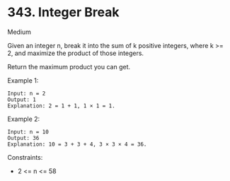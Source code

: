 # 343. Integer Break
Medium

Given an integer n, break it into the sum of k positive integers, where k >= 2, and maximize the product of those integers.

Return the maximum product you can get.

Example 1:
```
Input: n = 2
Output: 1
Explanation: 2 = 1 + 1, 1 × 1 = 1.
```
Example 2:
```
Input: n = 10
Output: 36
Explanation: 10 = 3 + 3 + 4, 3 × 3 × 4 = 36.
```

Constraints:
* 2 <= n <= 58


